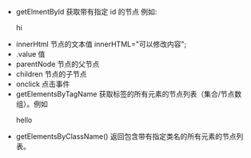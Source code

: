 - getElmentById 获取带有指定 id 的节点 例如:<p id="id">hi</p>
- innerHtml 节点的文本值  innerHTML="可以修改内容";
- .value 值
- parentNode 节点的父节点
- children 节点的子节点
- onclick 点击事件
- getElementsByTagName 获取标签的所有元素的节点列表（集合/节点数组）。例如 <p>hello</p>
- getElementsByClassName()	返回包含带有指定类名的所有元素的节点列表。